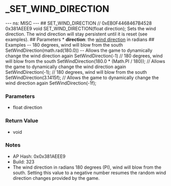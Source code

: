 # _SET_WIND_DIRECTION

--- ns: MISC --- ## SET_WIND_DIRECTION  // 0xEB0F4468467B4528 0x381AEEE9 void SET_WIND_DIRECTION(float direction);  Sets the wind direction. The wind direction will stay persistent until it is reset (see examples).  ## Parameters * **direction**: the [wind direction](https://en.wikipedia.org/wiki/Wind_direction) in radians  ## Examples -- 180 degrees, wind will blow from the south SetWindDirection(math.rad(180.0))  -- Allows the game to dynamically change the wind direction again SetWindDirection(-1)  // 180 degrees, wind will blow from the south SetWindDirection(180.0 * (Math.PI / 180));  // Allows the game to dynamically change the wind direction again SetWindDirection(-1);  // 180 degrees, wind will blow from the south SetWindDirection(3.1415f);  // Allows the game to dynamically change the wind direction again SetWindDirection(-1f);

### Parameters
* float direction

### Return Value
* void

### Notes
* AP Hash: 0x0x381AEEE9
* Build: 323
* The wind direction in radians
180 degrees (PI), wind will blow from the south. Setting this value to a negative number resumes the random wind direction changes provided by the game.

